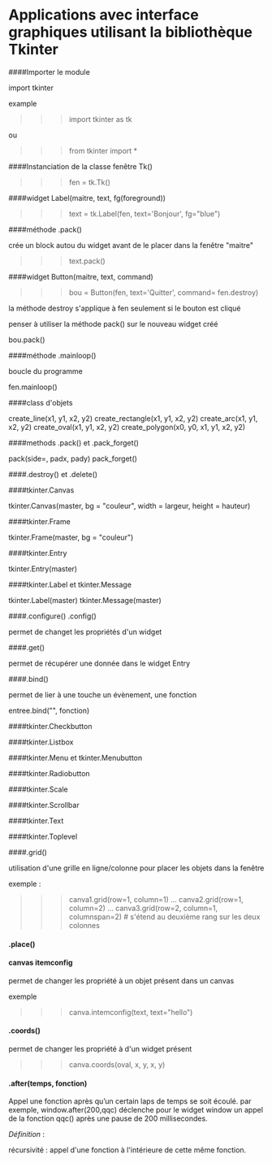 # Applications avec interface graphiques utilisant la bibliothèque Tkinter

####Importer le module

import tkinter

example 

>>>import tkinter as tk

ou

>>>from tkinter import *

####Instanciation de la classe fenêtre Tk()

>>> fen = tk.Tk()

####widget Label(maitre, text, fg(foreground))

>>> text = tk.Label(fen, text='Bonjour', fg="blue")


####méthode .pack()

crée un block autou du widget avant de le placer dans la fenêtre "maitre"

>>>text.pack()

####widget Button(maitre, text, command)

>>> bou = Button(fen, text='Quitter', command= fen.destroy)

la méthode destroy s'applique à fen seulement si le bouton est cliqué

penser à utiliser la méthode pack() sur le nouveau widget créé

bou.pack()

####méthode .mainloop()

boucle du programme

fen.mainloop()


####class d'objets

create_line(x1, y1, x2, y2)
create_rectangle(x1, y1, x2, y2)
create_arc(x1, y1, x2, y2)
create_oval(x1, y1, x2, y2)
create_polygon(x0, y0, x1, y1, x2, y2)

####methods .pack() et .pack_forget()

pack(side=, padx, pady)
pack_forget()

####.destroy() et .delete()

####tkinter.Canvas

tkinter.Canvas(master, bg = "couleur", width = largeur, height = hauteur)

####tkinter.Frame

tkinter.Frame(master, bg = "couleur")

####tkinter.Entry

tkinter.Entry(master)

####tkinter.Label et tkinter.Message

tkinter.Label(master)
tkinter.Message(master)

####.configure() .config()

permet de changet les propriétés d'un widget

####.get()

permet de récupérer une donnée dans le widget Entry

####.bind()

permet de lier à une touche un évènement, une fonction

entree.bind("<Return>", fonction)

####tkinter.Checkbutton

####tkinter.Listbox

####tkinter.Menu et tkinter.Menubutton

####tkinter.Radiobutton

####tkinter.Scale

####tkinter.Scrollbar

####tkinter.Text

####tkinter.Toplevel

####.grid()

utilisation d'une grille en ligne/colonne pour placer les objets dans la fenêtre

exemple :

>>> canva1.grid(row=1, column=1)
... canva2.grid(row=1, column=2)
... canva3.grid(row=2, column=1, columnspan=2) # s'étend au deuxième rang sur les deux colonnes

#### .place()

#### canvas itemconfig

permet de changer les propriété à un objet présent dans un canvas

exemple

>>> canva.intemconfig(text, text="hello")

#### .coords()

permet de changer les propriété à d'un widget présent

>>> canva.coords(oval, x, y, x, y)

#### .after(temps, fonction)

Appel une fonction après qu’un certain laps de temps se soit écoulé.
par exemple, window.after(200,qqc) déclenche pour le widget window un appel de la fonction qqc()
après une pause de 200 millisecondes.


*Définition* :

récursivité : appel d'une fonction à l'intérieure de cette même fonction.